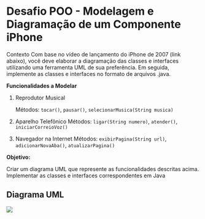 # Desafio POO - Modelagem e Diagramação de um Componente iPhone

Contexto
Com base no vídeo de lançamento do iPhone de 2007 (link abaixo), você deve elaborar a diagramação das classes e interfaces utilizando uma ferramenta UML de sua preferência. Em seguida, implemente as classes e interfaces no formato de arquivos .java.

**Funcionalidades a Modelar**

1. Reprodutor Musical

   Métodos: `tocar()`, `pausar()`, `selecionarMusica(String musica)`

2. Aparelho Telefônico
   Métodos: `ligar(String numero)`, `atender()`, `iniciarCorreioVoz()`
3. Navegador na Internet
   Métodos: `exibirPagina(String url)`, `adicionarNovaAba()`, `atualizarPagina()`

**Objetivo:**

Criar um diagrama UML que represente as funcionalidades descritas acima.
Implementar as classes e interfaces correspondentes em Java

## Diagrama UML

[![](https://mermaid.ink/img/pako:eNptksFu2zAMhl_F4KlF3cBx7Dg1dgm2Sw8rirXoofCFtRiHmC0atBW0yfLuUxMHcdCepJ-_xI-UuINSDEEOZY1d94uxUmwK-4daFeN60d-u4xLr4Me_29vg_nEtlgq7bFGpXssz1bQSy6Vc-g-4oQqN6L3tSS31l3ZhD7TgC2VX2JteStSr62AjbLxs0XVj3XlkyWJxuHP11CvbKmgO6jo4ysLuz5hvqvWgILjBnqyhc3IfYm8z6k9RJZYX2Y7NmitfygC0riGVb4Ff2z_xHNa8RX3Eii2OU6PhY1cPssHl24VH7_zGpzsD3Wk9QkMIvpgG2fifPLAK6NfUUAG53xrUvwUcz6F_7qcPW0Leq6MQVFy1hnyFdeeVa41_lGEMTkdatK8iYwn5Dt4hn86zSZJl8yRO0miRzqIshA8fTheTKPLxNEmm0SxZpPsQtocM0SSLoyS5i6O7eDqL0_kiBDL8OQHDGH4u-_9FDuN8?type=png)](https://mermaid.live/edit#pako:eNptksFu2zAMhl_F4KlF3cBx7Dg1dgm2Sw8rirXoofCFtRiHmC0atBW0yfLuUxMHcdCepJ-_xI-UuINSDEEOZY1d94uxUmwK-4daFeN60d-u4xLr4Me_29vg_nEtlgq7bFGpXssz1bQSy6Vc-g-4oQqN6L3tSS31l3ZhD7TgC2VX2JteStSr62AjbLxs0XVj3XlkyWJxuHP11CvbKmgO6jo4ysLuz5hvqvWgILjBnqyhc3IfYm8z6k9RJZYX2Y7NmitfygC0riGVb4Ff2z_xHNa8RX3Eii2OU6PhY1cPssHl24VH7_zGpzsD3Wk9QkMIvpgG2fifPLAK6NfUUAG53xrUvwUcz6F_7qcPW0Leq6MQVFy1hnyFdeeVa41_lGEMTkdatK8iYwn5Dt4hn86zSZJl8yRO0miRzqIshA8fTheTKPLxNEmm0SxZpPsQtocM0SSLoyS5i6O7eDqL0_kiBDL8OQHDGH4u-_9FDuN8)
